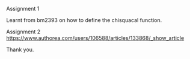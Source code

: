 Assignment 1

Learnt from bm2393 on how to define the chisquacal function.

Assignment 2
https://www.authorea.com/users/106588/articles/133868/_show_article



Thank you. 
